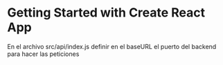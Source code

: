 # Getting Started with Create React App

En el archivo src/api/index.js definir en el baseURL el puerto del backend para hacer las peticiones
